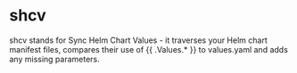 # shcv
shcv stands for Sync Helm Chart Values - it traverses your Helm chart manifest files, compares their use of {{ .Values.* }} to values.yaml and adds any missing parameters.
